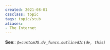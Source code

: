 ```yaml
---
created: 2021-08-01
cssclass: topic
tags: topic/stub
aliases:
- The Internet
---
```


**See**:: 
*`$=customJS.dv_funcs.outlinedIn(dv, this)`*

